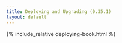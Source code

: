 ```yaml
---
title: Deploying and Upgrading (0.35.1)
layout: default
---
```


{% include_relative deploying-book.html %}
